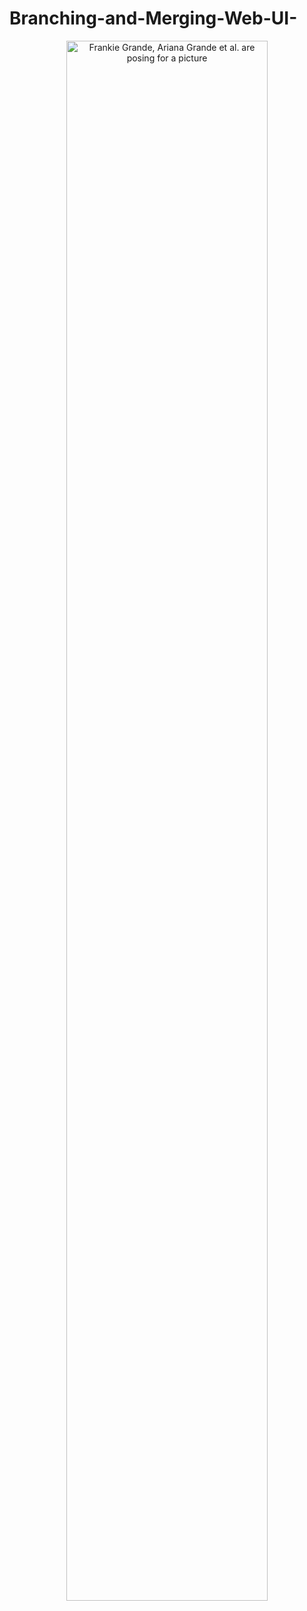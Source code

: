 # Branching-and-Merging-Web-UI-


<p align="center">
<img src="[https://i.imgur.com/VRWMQxw.png](https://github.com/NtokozoMothwa/Branching-and-Merging-Web-UI-/blob/main/Web%20capture_12-12-2023_123710_author-ide.skills.network.jpeg)https://github.com/NtokozoMothwa/Branching-and-Merging-Web-UI-/blob/main/Web%20capture_12-12-2023_123710_author-ide.skills.network.jpeg" height="80%" width="80%" alt="Frankie Grande, Ariana Grande et al. are posing for a picture"/>
</p>
